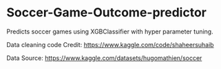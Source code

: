 # Soccer-Game-Outcome-predictor
Predicts soccer games using XGBClassifier with hyper parameter tuning.

Data cleaning code Credit: https://www.kaggle.com/code/shaheersuhaib

Data Source: https://www.kaggle.com/datasets/hugomathien/soccer
